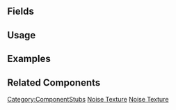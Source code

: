 <languages></languages> <translate>

## Fields

## Usage

## Examples

## Related Components

</translate>

[Category:ComponentStubs](Category:ComponentStubs "wikilink") [Noise
Texture](Category:Components{{#translation:}} "wikilink") [Noise
Texture](Category:Components:Assets:Procedural_Textures{{#translation:}} "wikilink")